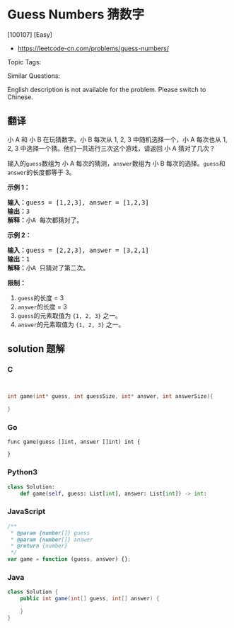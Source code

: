 # Guess Numbers 猜数字

[100107] [Easy]

- https://leetcode-cn.com/problems/guess-numbers/

Topic Tags:

Similar Questions:

English description is not available for the problem. Please switch to Chinese.

## 翻译

小 A 和 小 B 在玩猜数字。小 B 每次从 1, 2, 3 中随机选择一个，小 A 每次也从 1, 2, 3 中选择一个猜。他们一共进行三次这个游戏，请返回 小 A 猜对了几次？

输入的`guess`数组为 小 A 每次的猜测，`answer`数组为 小 B 每次的选择。`guess`和`answer`的长度都等于 3。

**示例 1：**

<pre><strong>输入：</strong>guess = [1,2,3], answer = [1,2,3]
<strong>输出：</strong>3
<strong>解释：</strong>小A 每次都猜对了。</pre>

**示例 2：**

<pre><strong>输入：</strong>guess = [2,2,3], answer = [3,2,1]
<strong>输出：</strong>1
<strong>解释：</strong>小A 只猜对了第二次。</pre>

**限制：**

1.  `guess`的长度 = 3
2.  `answer`的长度 = 3
3.  `guess`的元素取值为 `{1, 2, 3}` 之一。
4.  `answer`的元素取值为 `{1, 2, 3}` 之一。

## solution 题解

### C

```c


int game(int* guess, int guessSize, int* answer, int answerSize){

}


```

### Go

```golang
func game(guess []int, answer []int) int {

}
```

### Python3

```python
class Solution:
    def game(self, guess: List[int], answer: List[int]) -> int:
```

### JavaScript

```javascript
/**
 * @param {number[]} guess
 * @param {number[]} answer
 * @return {number}
 */
var game = function (guess, answer) {};
```

### Java

```java
class Solution {
    public int game(int[] guess, int[] answer) {

    }
}
```
